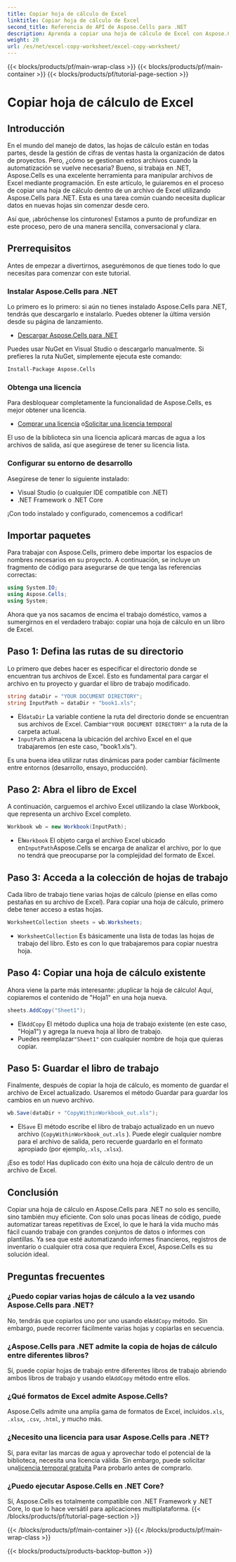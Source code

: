```yaml
---
title: Copiar hoja de cálculo de Excel
linktitle: Copiar hoja de cálculo de Excel
second_title: Referencia de API de Aspose.Cells para .NET
description: Aprenda a copiar una hoja de cálculo de Excel con Aspose.Cells para .NET con esta sencilla guía paso a paso. Ideal para desarrolladores de .NET que buscan automatizar tareas de Excel.
weight: 20
url: /es/net/excel-copy-worksheet/excel-copy-worksheet/
---
```


{{< blocks/products/pf/main-wrap-class >}}
{{< blocks/products/pf/main-container >}}
{{< blocks/products/pf/tutorial-page-section >}}

# Copiar hoja de cálculo de Excel

## Introducción

En el mundo del manejo de datos, las hojas de cálculo están en todas partes, desde la gestión de cifras de ventas hasta la organización de datos de proyectos. Pero, ¿cómo se gestionan estos archivos cuando la automatización se vuelve necesaria? Bueno, si trabaja en .NET, Aspose.Cells es una excelente herramienta para manipular archivos de Excel mediante programación. En este artículo, le guiaremos en el proceso de copiar una hoja de cálculo dentro de un archivo de Excel utilizando Aspose.Cells para .NET. Esta es una tarea común cuando necesita duplicar datos en nuevas hojas sin comenzar desde cero.

Así que, ¡abróchense los cinturones! Estamos a punto de profundizar en este proceso, pero de una manera sencilla, conversacional y clara.

## Prerrequisitos

Antes de empezar a divertirnos, asegurémonos de que tienes todo lo que necesitas para comenzar con este tutorial.

### Instalar Aspose.Cells para .NET
Lo primero es lo primero: si aún no tienes instalado Aspose.Cells para .NET, tendrás que descargarlo e instalarlo. Puedes obtener la última versión desde su página de lanzamiento.

- [Descargar Aspose.Cells para .NET](https://releases.aspose.com/cells/net/)

Puedes usar NuGet en Visual Studio o descargarlo manualmente. Si prefieres la ruta NuGet, simplemente ejecuta este comando:

```bash
Install-Package Aspose.Cells
```

### Obtenga una licencia
Para desbloquear completamente la funcionalidad de Aspose.Cells, es mejor obtener una licencia.

- [Comprar una licencia](https://purchase.aspose.com/buy) o[Solicitar una licencia temporal](https://purchase.aspose.com/temporary-license/)

El uso de la biblioteca sin una licencia aplicará marcas de agua a los archivos de salida, así que asegúrese de tener su licencia lista.

### Configurar su entorno de desarrollo
Asegúrese de tener lo siguiente instalado:
- Visual Studio (o cualquier IDE compatible con .NET)
- .NET Framework o .NET Core

¡Con todo instalado y configurado, comencemos a codificar!

## Importar paquetes

Para trabajar con Aspose.Cells, primero debe importar los espacios de nombres necesarios en su proyecto. A continuación, se incluye un fragmento de código para asegurarse de que tenga las referencias correctas:

```csharp
using System.IO;
using Aspose.Cells;
using System;
```

Ahora que ya nos sacamos de encima el trabajo doméstico, vamos a sumergirnos en el verdadero trabajo: copiar una hoja de cálculo en un libro de Excel.

## Paso 1: Defina las rutas de su directorio
Lo primero que debes hacer es especificar el directorio donde se encuentran tus archivos de Excel. Esto es fundamental para cargar el archivo en tu proyecto y guardar el libro de trabajo modificado.

```csharp
string dataDir = "YOUR DOCUMENT DIRECTORY";
string InputPath = dataDir + "book1.xls";
```

-  El`dataDir` La variable contiene la ruta del directorio donde se encuentran sus archivos de Excel. Cambiar`"YOUR DOCUMENT DIRECTORY"` a la ruta de la carpeta actual.
- `InputPath` almacena la ubicación del archivo Excel en el que trabajaremos (en este caso, "book1.xls").

Es una buena idea utilizar rutas dinámicas para poder cambiar fácilmente entre entornos (desarrollo, ensayo, producción).

## Paso 2: Abra el libro de Excel
A continuación, carguemos el archivo Excel utilizando la clase Workbook, que representa un archivo Excel completo.

```csharp
Workbook wb = new Workbook(InputPath);
```

-  El`Workbook` El objeto carga el archivo Excel ubicado en`InputPath`Aspose.Cells se encarga de analizar el archivo, por lo que no tendrá que preocuparse por la complejidad del formato de Excel.

## Paso 3: Acceda a la colección de hojas de trabajo
Cada libro de trabajo tiene varias hojas de cálculo (piense en ellas como pestañas en su archivo de Excel). Para copiar una hoja de cálculo, primero debe tener acceso a estas hojas.

```csharp
WorksheetCollection sheets = wb.Worksheets;
```

- `WorksheetCollection` Es básicamente una lista de todas las hojas de trabajo del libro. Esto es con lo que trabajaremos para copiar nuestra hoja.

## Paso 4: Copiar una hoja de cálculo existente
Ahora viene la parte más interesante: ¡duplicar la hoja de cálculo! Aquí, copiaremos el contenido de "Hoja1" en una hoja nueva.

```csharp
sheets.AddCopy("Sheet1");
```

-  El`AddCopy` El método duplica una hoja de trabajo existente (en este caso, "Hoja1") y agrega la nueva hoja al libro de trabajo.
-  Puedes reemplazar`"Sheet1"` con cualquier nombre de hoja que quieras copiar.

## Paso 5: Guardar el libro de trabajo
Finalmente, después de copiar la hoja de cálculo, es momento de guardar el archivo de Excel actualizado. Usaremos el método Guardar para guardar los cambios en un nuevo archivo.

```csharp
wb.Save(dataDir + "CopyWithinWorkbook_out.xls");
```

-  El`Save` El método escribe el libro de trabajo actualizado en un nuevo archivo (`CopyWithinWorkbook_out.xls` ). Puede elegir cualquier nombre para el archivo de salida, pero recuerde guardarlo en el formato apropiado (por ejemplo,`.xls`, `.xlsx`).

¡Eso es todo! Has duplicado con éxito una hoja de cálculo dentro de un archivo de Excel.

## Conclusión

Copiar una hoja de cálculo en Aspose.Cells para .NET no solo es sencillo, sino también muy eficiente. Con solo unas pocas líneas de código, puede automatizar tareas repetitivas de Excel, lo que le hará la vida mucho más fácil cuando trabaje con grandes conjuntos de datos o informes con plantillas. Ya sea que esté automatizando informes financieros, registros de inventario o cualquier otra cosa que requiera Excel, Aspose.Cells es su solución ideal.

## Preguntas frecuentes

### ¿Puedo copiar varias hojas de cálculo a la vez usando Aspose.Cells para .NET?
 No, tendrás que copiarlos uno por uno usando el`AddCopy` método. Sin embargo, puede recorrer fácilmente varias hojas y copiarlas en secuencia.

### ¿Aspose.Cells para .NET admite la copia de hojas de cálculo entre diferentes libros?
 Sí, puede copiar hojas de trabajo entre diferentes libros de trabajo abriendo ambos libros de trabajo y usando el`AddCopy` método entre ellos.

### ¿Qué formatos de Excel admite Aspose.Cells?
Aspose.Cells admite una amplia gama de formatos de Excel, incluidos`.xls`, `.xlsx`, `.csv`, `.html`, y mucho más.

### ¿Necesito una licencia para usar Aspose.Cells para .NET?
 Sí, para evitar las marcas de agua y aprovechar todo el potencial de la biblioteca, necesita una licencia válida. Sin embargo, puede solicitar una[licencia temporal gratuita](https://purchase.aspose.com/temporary-license) Para probarlo antes de comprarlo.

### ¿Puedo ejecutar Aspose.Cells en .NET Core?
Sí, Aspose.Cells es totalmente compatible con .NET Framework y .NET Core, lo que lo hace versátil para aplicaciones multiplataforma.
{{< /blocks/products/pf/tutorial-page-section >}}

{{< /blocks/products/pf/main-container >}}
{{< /blocks/products/pf/main-wrap-class >}}

{{< blocks/products/products-backtop-button >}}
